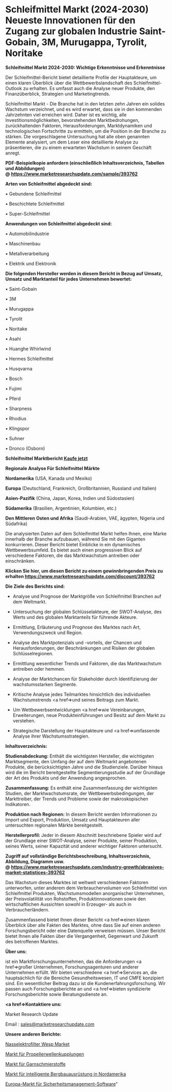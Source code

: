 # Schleifmittel Markt (2024-2030) Neueste Innovationen für den Zugang zur globalen Industrie Saint-Gobain, 3M, Murugappa, Tyrolit, Noritake

<strong>Schleifmittel Markt 2024-2030: Wichtige Erkenntnisse und Erkenntnisse</strong>

Der Schleifmittel-Bericht bietet detaillierte Profile der Hauptakteure, um einen klaren Überblick über die Wettbewerbslandschaft des Schleifmittel-Outlook zu erhalten. Es umfasst auch die Analyse neuer Produkte, den Finanzüberblick, Strategien und Marketingtrends.

Schleifmittel Markt - Die Branche hat in den letzten zehn Jahren ein solides Wachstum verzeichnet, und es wird erwartet, dass sie in den kommenden Jahrzehnten viel erreichen wird. Daher ist es wichtig, alle Investitionsmöglichkeiten, bevorstehenden Marktbedrohungen, zurückhaltenden Faktoren, Herausforderungen, Marktdynamiken und technologischen Fortschritte zu ermitteln, um die Position in der Branche zu stärken. Die vorgeschlagene Untersuchung hat alle oben genannten Elemente analysiert, um dem Leser eine detaillierte Analyse zu präsentieren, die zu einem erwarteten Wachstum in seinem Geschäft anregt.

<strong><b>PDF-Beispielkopie anfordern (einschließlich Inhaltsverzeichnis, Tabellen und Abbildungen) @ </b></strong><strong><a href=https://www.marketresearchupdate.com/sample/393762><strong>https://www.marketresearchupdate.com/sample/393762</u></a></strong></strong>

<strong>Arten von Schleifmittel abgedeckt sind:</strong>

• Gebundene Schleifmittel

• Beschichtete Schleifmittel

• Super-Schleifmittel

<strong>Anwendungen von Schleifmittel abgedeckt sind:</strong>

• Automobilindustrie

• Maschinenbau

• Metallverarbeitung

• Elektrik und Elektronik

<strong>Die folgenden Hersteller werden in diesem Bericht in Bezug auf Umsatz, Umsatz und Marktanteil für jedes Unternehmen bewertet:</strong>

• Saint-Gobain

• 3M

• Murugappa

• Tyrolit

• Noritake

• Asahi

• Huanghe Whirlwind

• Hermes Schleifmittel

• Husqvarna

• Bosch

• Fujimi

• Pferd

• Sharpness

• Rhodius

• Klingspor

• Suhner

• Dronco (Osborn)

<strong>Schleifmittel Marktbericht <a href=https://www.marketresearchupdate.com/buynow/393762>Kaufe jetzt</a></strong>

<strong>Regionale Analyse Für Schleifmittel Märkte</strong>

<strong>Nordamerika</strong> (USA, Kanada und Mexiko)

<strong>Europa</strong> (Deutschland, Frankreich, Großbritannien, Russland und Italien)

<strong>Asien-Pazifik</strong> (China, Japan, Korea, Indien und Südostasien)

<strong>Südamerika</strong> (Brasilien, Argentinien, Kolumbien, etc.)

<strong>Den Mittleren</strong> <strong>Osten und Afrika</strong> (Saudi-Arabien, VAE, ägypten, Nigeria und Südafrika)

Die analysierten Daten auf dem Schleifmittel Markt helfen Ihnen, eine Marke innerhalb der Branche aufzubauen, während Sie mit den Giganten konkurrieren. Dieser Bericht bietet Einblicke in ein dynamisches Wettbewerbsumfeld. Es bietet auch einen progressiven Blick auf verschiedene Faktoren, die das Marktwachstum antreiben oder einschränken.

<strong>Klicken Sie hier, um diesen Bericht zu einem gewinnbringenden Preis zu erhalten
</strong><strong><a href=https://www.marketresearchupdate.com/discount/393762>https://www.marketresearchupdate.com/discount/393762</b></u></strong></a>

<strong>Die Ziele des Berichts sind:</strong>

- Analyse und Prognose der Marktgröße von Schleifmittel Branchen auf dem Weltmarkt.

- Untersuchung der globalen Schlüsselakteure, der SWOT-Analyse, des Werts und des globalen Marktanteils für führende Akteure.

- Ermittlung, Erläuterung und Prognose des Marktes nach Art, Verwendungszweck und Region.

- Analyse des Marktpotenzials und -vorteils, der Chancen und Herausforderungen, der Beschränkungen und Risiken der globalen Schlüsselregionen.

- Ermittlung wesentlicher Trends und Faktoren, die das Marktwachstum antreiben oder hemmen.

- Analyse der Marktchancen für Stakeholder durch Identifizierung der wachstumsstarken Segmente.

- Kritische Analyse jedes Teilmarktes hinsichtlich des individuellen Wachstumstrends <a href=>und</a> seines Beitrags zum Markt.

- Um Wettbewerbsentwicklungen <a href=>wie</a> Vereinbarungen, Erweiterungen, neue Produkteinführungen und Besitz auf dem Markt zu verstehen.

- Strategische Darstellung der Hauptakteure und <a href=>umfas</a>sende Analyse ihrer Wachstumsstrategien.

<strong>Inhaltsverzeichnis:</strong>

<strong>Studienabdeckung:</strong> Enthält die wichtigsten Hersteller, die wichtigsten Marktsegmente, den Umfang der auf dem Weltmarkt angebotenen Produkte, die berücksichtigten Jahre und die Studienziele. Darüber hinaus wird die im Bericht bereitgestellte Segmentierungsstudie auf der Grundlage der Art des Produkts und der Anwendung angesprochen.

<strong>Zusammenfassung:</strong> Es enthält eine Zusammenfassung der wichtigsten Studien, der Marktwachstumsrate, der Wettbewerbsbedingungen, der Markttreiber, der Trends und Probleme sowie der makroskopischen Indikatoren.

<strong>Produktion nach Regionen:</strong> In diesem Bericht werden Informationen zu Import und Export, Produktion, Umsatz und Hauptakteuren aller untersuchten regionalen Märkte bereitgestellt.

<strong>Herstellerprofil:</strong> Jeder in diesem Abschnitt beschriebene Spieler wird auf der Grundlage einer SWOT-Analyse, seiner Produkte, seiner Produktion, seines Werts, seiner Kapazität und anderer wichtiger Faktoren untersucht.

<strong><b>Zugriff auf vollständige Berichtsbeschreibung, Inhaltsverzeichnis, Abbildung, Diagramm usw. @ </b></strong><strong><a href=https://www.marketresearchupdate.com/industry-growth/abrasives-market-statistices-393762>https://www.marketresearchupdate.com/industry-growth/abrasives-market-statistices-393762</a></strong>

Das Wachstum dieses Marktes ist weltweit verschiedenen Faktoren unterworfen, unter anderem dem Verbrauchervolumen von Schleifmittel von Schleifmittel Produkten, Wachstumsmodellen anorganischer Unternehmen, der Preisvolatilität von Rohstoffen, Produktinnovationen sowie den wirtschaftlichen Aussichten sowohl in Erzeuger- als auch in Verbraucherländern.

Zusammenfassend bietet Ihnen dieser Bericht <a href=>einen</a> klaren Überblick über alle Fakten des Marktes, ohne dass Sie auf einen anderen Forschungsbericht oder eine Datenquelle verweisen müssen. Unser Bericht bietet Ihnen alle Fakten über die Vergangenheit, Gegenwart und Zukunft des betroffenen Marktes.

<strong>Über uns:</strong>

 ist ein Marktforschungsunternehmen, das die Anforderungen <a href=>großer</a> Unternehmen, Forschungsagenturen und anderer Unternehmen erfüllt. Wir bieten verschiedene <a href=>Services</a> an, die hauptsächlich für die Bereiche Gesundheitswesen, IT und CMFE konzipiert sind. Ein wesentlicher Beitrag dazu ist die Kundenerfahrungsforschung. Wir passen auch Forschungsberichte an und <a href=>bieten</a> syndizierte Forschungsberichte sowie Beratungsdienste an.

<strong><a href=>Kontaktiere uns:</a></strong>

Market Research Update

Email : sales@marketresearchupdate.com

<strong>Unsere anderen Berichte:</strong>

<a href=https://www.linkedin.com/pulse/wet-electrostatic-precipitator-wesp-market>Nasselektrofilter Wesp Market</a>

<a href=https://www.linkedin.com/pulse/propeller-shaft-couplings-market-analysis-segment>Markt für Propellerwellenkupplungen</a>

<a href=https://www.linkedin.com/pulse/yarn-lubricant-market-sizing-up-anticipating-trends-consumption>Markt für Garnschmierstoffe</a>

<a href=https://www.linkedin.com/pulse/north-america-smart-mining-equipment-market-2023>Markt für intelligente Bergbauausrüstung in Nordamerika</a>

<a href=https://www.linkedin.com/pulse/europe-safety-management-software-market>Europa-Markt für Sicherheitsmanagement-Software</a>"
